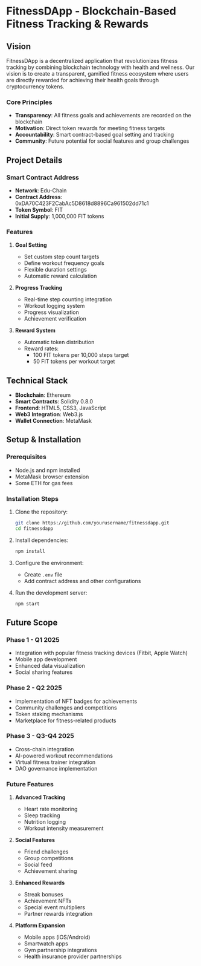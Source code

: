 # FitnessDApp - Blockchain-Based Fitness Tracking & Rewards

## Vision
FitnessDApp is a decentralized application that revolutionizes fitness tracking by combining blockchain technology with health and wellness. Our vision is to create a transparent, gamified fitness ecosystem where users are directly rewarded for achieving their health goals through cryptocurrency tokens.

### Core Principles
- **Transparency**: All fitness goals and achievements are recorded on the blockchain
- **Motivation**: Direct token rewards for meeting fitness targets
- **Accountability**: Smart contract-based goal setting and tracking
- **Community**: Future potential for social features and group challenges

## Project Details

### Smart Contract Address
- **Network**: Edu-Chain
- **Contract Address**: 0xDA70C423F2CabAc5D8618d8896Ca961502dd71c1
- **Token Symbol**: FIT
- **Initial Supply**: 1,000,000 FIT tokens

### Features
1. **Goal Setting**
   - Set custom step count targets
   - Define workout frequency goals
   - Flexible duration settings
   - Automatic reward calculation

2. **Progress Tracking**
   - Real-time step counting integration
   - Workout logging system
   - Progress visualization
   - Achievement verification

3. **Reward System**
   - Automatic token distribution
   - Reward rates:
     - 100 FIT tokens per 10,000 steps target
     - 50 FIT tokens per workout target

## Technical Stack
- **Blockchain**: Ethereum
- **Smart Contracts**: Solidity 0.8.0
- **Frontend**: HTML5, CSS3, JavaScript
- **Web3 Integration**: Web3.js
- **Wallet Connection**: MetaMask

## Setup & Installation

### Prerequisites
- Node.js and npm installed
- MetaMask browser extension
- Some ETH for gas fees

### Installation Steps
1. Clone the repository:
   ```bash
   git clone https://github.com/yourusername/fitnessdapp.git
   cd fitnessdapp
   ```

2. Install dependencies:
   ```bash
   npm install
   ```

3. Configure the environment:
   - Create `.env` file
   - Add contract address and other configurations

4. Run the development server:
   ```bash
   npm start
   ```

## Future Scope

### Phase 1 - Q1 2025
- Integration with popular fitness tracking devices (Fitbit, Apple Watch)
- Mobile app development
- Enhanced data visualization
- Social sharing features

### Phase 2 - Q2 2025
- Implementation of NFT badges for achievements
- Community challenges and competitions
- Token staking mechanisms
- Marketplace for fitness-related products

### Phase 3 - Q3-Q4 2025
- Cross-chain integration
- AI-powered workout recommendations
- Virtual fitness trainer integration
- DAO governance implementation

### Future Features
1. **Advanced Tracking**
   - Heart rate monitoring
   - Sleep tracking
   - Nutrition logging
   - Workout intensity measurement

2. **Social Features**
   - Friend challenges
   - Group competitions
   - Social feed
   - Achievement sharing

3. **Enhanced Rewards**
   - Streak bonuses
   - Achievement NFTs
   - Special event multipliers
   - Partner rewards integration

4. **Platform Expansion**
   - Mobile apps (iOS/Android)
   - Smartwatch apps
   - Gym partnership integrations
   - Health insurance provider partnerships